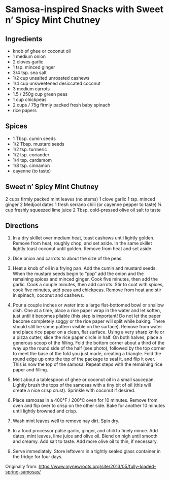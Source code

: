 Samosa-inspired Snacks with Sweet n’ Spicy Mint Chutney
=========

Ingredients
-----------
 * knob of ghee or coconut oil
 * 1 medium onion
 * 2 cloves garlic
 * 1 tsp. minced ginger
 * 3/4 tsp. sea salt
 * 1/2 cup unsalted unroasted cashews
 * 1/4 cup unsweetened desiccated coconut
 * 3 medium carrots
 * 1.5 / 250g cup green peas
 * 1 cup chickpeas
 * 2 cups / 75g firmly packed fresh baby spinach
 * rice papers

Spices
-----------
 * 1 Tbsp. cumin seeds
 * 1/2 Tbsp. mustard seeds
 * 1/2 tsp. turmeric
 * 1/2 tsp. coriander
 * 1/4 tsp. cardamom
 * 1/8 tsp. cinnamon
 * cayenne (to taste)

Sweet n’ Spicy Mint Chutney
-----------
2 cups firmly packed mint leaves (no stems)
1 clove garlic
1 tsp. minced ginger
2 Medjool dates
1 fresh serrano chili (or cayenne pepper to taste)
¼ cup freshly squeezed lime juice
2 Tbsp. cold-pressed olive oil
salt to taste

Directions
---------
 1. In a dry skillet over medium heat, toast cashews until lightly golden. Remove from heat, roughly chop, and set aside. In the same skillet lightly toast coconut until golden. Remove from heat and set aside.
 2. Dice onion and carrots to about the size of the peas.
 3. Heat a knob of oil in a frying pan. Add the cumin and mustard seeds. When the mustard seeds begin to “pop” add the onion and the remaining spices and minced ginger. Cook five minutes, then add the garlic. Cook a couple minutes, then add carrots. Stir to coat with spices, cook five minutes, add peas and chickpeas. Remove from heat and stir in spinach, coconut and cashews.
 4. Pour a couple inches or water into a large flat-bottomed bowl or shallow dish. One at a time, place a rice paper wrap in the water and let soften, just until it becomes pliable (this step is important! Do not let the paper become completely soggy or the rice paper will split while baking. There should still be some pattern visible on the surface). Remove from water and place rice paper on a clean, flat surface. Using a very sharp knife or a pizza cutter, slice the rice paper circle in half. On both halves, place a generous scoop of the filling. Fold the bottom corner about a third of the way up the round side of the half (see photo), followed by the top corner to meet the base of the fold you just made, creating a triangle. Fold the round edge up onto the top of the package to seal it, and flip it over. This is now the top of the samosa. Repeat steps with the remaining rice paper and filling.
 5. Melt about a tablespoon of ghee or coconut oil in a small saucepan. Lightly brush the tops of the samosas with a tiny bit of oil (this will create a nice crisp crust). Sprinkle with coconut if desired.
 6. Place samosas in a 400°F / 200°C oven for 10 minutes. Remove from oven and flip over to crisp on the other side. Bake for another 10 minutes until lightly browned and crisp. 

 1. Wash mint leaves well to remove nay dirt. Spin dry.
 2. In a food processor pulse garlic, ginger, and chili to finely mince. Add dates, mint leaves, lime juice and olive oil. Blend on high until smooth and creamy. Add salt to taste. Add more olive oil to thin, if necessary.
 3. Serve immediately. Store leftovers in a tightly sealed glass container in the fridge for four days.

Originally from:
  https://www.mynewroots.org/site/2013/05/fully-loaded-spring-samosas/
